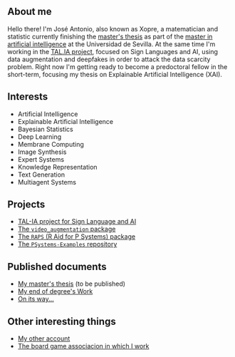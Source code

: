## About me
Hello there! I'm José Antonio, also known as Xopre, a matematician and statistic currently finishing the [master's thesis](https://xopre.github.io/RAPS/) as part of the [master in artificial intelligence](http://www.cs.us.es/blogs/mulcia/) at the Universidad de Sevilla. At the same time I'm working in the [TAL.IA project](https://github.com/TAL-IA), focused on Sign Languages and AI, using data augmentation and deepfakes in order to attack the data scarcity problem. Right now I'm getting ready to become a predoctoral fellow in the short-term, focusing my thesis on Explainable Artificial Intelligence (XAI).

## Interests

* Artificial Intelligence
* Explainable Artificial Intelligence
* Bayesian Statistics
* Deep Learning
* Membrane Computing
* Image Synthesis
* Expert Systems
* Knowledge Representation
* Text Generation
* Multiagent Systems

## Projects

* [TAL-IA project for Sign Language and AI](https://github.com/TAL-IA)
* [The `video_augmentation` package](https://rodgal-2020.github.io/video_augmentation/)
* [The `RAPS` (R Aid for P Systems) package](https://xopre.github.io/RAPS/)
* [The `PSystems-Examples` repository](https://github.com/Xopre/psystems-examples)

## Published documents

* [My master's thesis](https://xopre.github.io/RAPS/) (to be published)
* [My end of degree's Work](https://scholar.google.es/citations?view_op=view_citation&hl=es&user=0-2C5HEAAAAJ&citation_for_view=0-2C5HEAAAAJ:u5HHmVD_uO8C)
* [On its way...](https://github.com/TAL-IA)

## Other interesting things

* [My other account](https://github.com/Xopre)
* [The board game associacion in which I work](https://dadoplateado.wordpress.com/)
